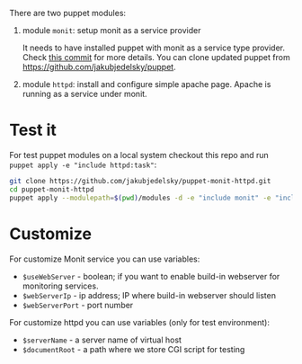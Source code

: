 There are two puppet modules:

1.  module `monit`: setup monit as a service provider

    It needs to have installed puppet with monit as a service type provider. Check [this commit](https://github.com/jakubjedelsky/puppet/commit/9c49519266c7a3f9f761bc5f6041c66d42c80d1f) for more details. You can clone updated puppet from https://github.com/jakubjedelsky/puppet.

2.  module `httpd`: install and configure simple apache page. Apache is running as a service under monit.

# Test it
For test puppet modules on a local system checkout this repo and run `puppet apply -e "include httpd:task"`:
```bash
git clone https://github.com/jakubjedelsky/puppet-monit-httpd.git
cd puppet-monit-httpd
puppet apply --modulepath=$(pwd)/modules -d -e "include monit" -e "include httpd::monit"
```

# Customize
For customize Monit service you can use variables:
- `$useWebServer` - boolean; if you want to enable build-in webserver for monitoring services.
- `$webServerIp` - ip address; IP where build-in webserver should listen
- `$webServerPort` - port number

For customize httpd you can use variables (only for test environment):
- `$serverName` - a server name of virtual host
- `$documentRoot` - a path where we store CGI script for testing
